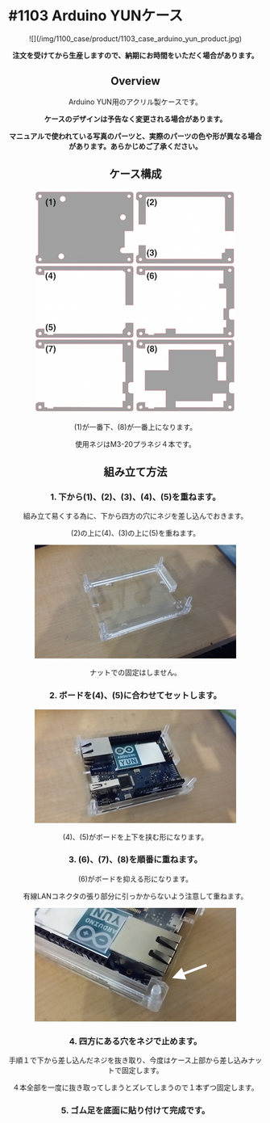 # #1103 Arduino YUNケース
<center>
![](/img/1100_case/product/1103_case_arduino_yun_product.jpg)
<!--COLORME-->

**注文を受けてから生産しますので、納期にお時間をいただく場合があります。**

## Overview
Arduino YUN用のアクリル製ケースです。

**ケースのデザインは予告なく変更される場合があります。**

**マニュアルで使われている写真のパーツと、実際のパーツの色や形が異なる場合があります。あらかじめご了承ください。**

## ケース構成

![](/img/1100_case/manual/arduino_yun00.jpg)

(1)が一番下、(8)が一番上になります。

使用ネジはM3-20プラネジ４本です。

## 組み立て方法
### 1. 下から(1)、(2)、(3)、(4)、(5)を重ねます。
組み立て易くする為に、下から四方の穴にネジを差し込んでおきます。

(2)の上に(4)、(3)の上に(5)を重ねます。

![](/img/1100_case/manual/arduino_yun_01.jpg)

ナットでの固定はしません。

### 2. ボードを(4)、(5)に合わせてセットします。

![](/img/1100_case/manual/arduino_yun_02.jpg)

(4)、(5)がボードを上下を挟む形になります。

### 3.  (6)、(7)、(8)を順番に重ねます。
(6)がボードを抑える形になります。

有線LANコネクタの張り部分に引っかからないよう注意して重ねます。

![](/img/1100_case/manual/arduino_yun_03.jpg)

### 4. 四方にある穴をネジで止めます。
手順１で下から差し込んだネジを抜き取り、今度はケース上部から差し込みナットで固定します。

４本全部を一度に抜き取ってしまうとズレてしまうので１本ずつ固定します。

### 5. ゴム足を底面に貼り付けて完成です。